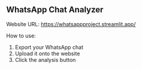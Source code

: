 ## WhatsApp Chat Analyzer

Website URL: https://whatsappproject.streamlit.app/

How to use:

1. Export your WhatsApp chat
2. Upload it onto the website
3. Click the analysis button
